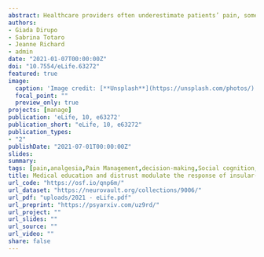 ```yaml
---
abstract: Healthcare providers often underestimate patients’ pain, sometimes even when aware of their reports. This could be the effect of experience reducing sensitivity to others pain, or distrust toward patients’ self-evaluations. Across multiple experiments (375 participants), we tested whether senior medical students differed from younger colleagues and lay controls in the way they assess people’s pain and take into consideration their feedback. We found that medical training affected the sensitivity to pain faces, an effect shown by the lower ratings and highlighted by a decrease in neural response of the insula and cingulate cortex. Instead, distrust toward the expressions’ authenticity affected the processing of feedbacks, by decreasing activity in the ventral striatum whenever patients’ self-reports matched participants’ evaluations, and by promoting strong reliance on the opinion of other doctors. Overall, our study underscores the multiple processes which might influence the evaluation of others’ pain at the early stages of medical career.
authors:
- Giada Dirupo
- Sabrina Totaro
- Jeanne Richard
- admin
date: "2021-01-07T00:00:00Z"
doi: "10.7554/eLife.63272"
featured: true
image: 
  caption: 'Image credit: [**Unsplash**](https://unsplash.com/photos/)'
  focal_point: ""
  preview_only: true
projects: [manage]
publication: 'eLife, 10, e63272'
publication_short: "eLife, 10, e63272"
publication_types:
- "2"
publishDate: "2021-07-01T00:00:00Z"
slides: 
summary:
tags: [pain,analgesia,Pain Management,decision-making,Social cognition,Social interactions,Social Influence,Conformity,Facial Expressions,face processing,fMRI,neuroimaging,Insula,Cingulate Cortex,dMPFC,Prefrontal cortex,ventral striatum,Reward,Feedback,Uncertainty]
title: Medical education and distrust modulate the response of insular-cingulate network and ventral striatum in pain diagnosis
url_code: "https://osf.io/qnp6m/"
url_dataset: "https://neurovault.org/collections/9006/"
url_pdf: "uploads/2021 - eLife.pdf"
url_preprint: "https://psyarxiv.com/uz9rd/"
url_project: ""
url_slides: ""
url_source: ""
url_video: ""
share: false
---
```

